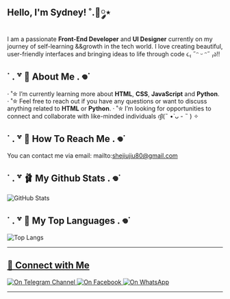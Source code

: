 ## Hello, I'm Sydney! ˚.🎀༘⋆

I am a passionate **Front-End Developer** and **UI Designer** currently on my journey of self-learning &&growth in the tech world. 
I love creating beautiful, user-friendly interfaces and bringing ideas to life through code ૮₍ ˶ᵔ ᵕ ᵔ˶ ₎ა!!

## ˙ . ꒷ 🍰 About Me . 𖦹˙

 ⋅ ˚✮ I’m currently learning more about **HTML**, **CSS**, **JavaScript** and **Python**.
 ⋅ ˚✮ Feel free to reach out if you have any questions or want to discuss anything related to **HTML** or **Python**.
 ⋅ ˚✮ I’m looking for opportunities to connect and collaborate with like-minded individuals ദ്ദി(˵ •̀ ᴗ - ˵ ) ✧

## ˙ . ꒷ 🦢 How To Reach Me . 𖦹˙

You can contact me via email: mailto:shejiujiu80@gmail.com

## ˙ . ꒷ 🩰 My Github Stats . 𖦹˙

![GitHub Stats](https://github-readme-stats.vercel.app/api?username=sydneysyntax&show_icons=true&theme=pastel-pink)


## ˙ . ꒷ 🌸 My Top Languages . 𖦹˙

![Top Langs](https://github-readme-stats.vercel.app/api/top-langs/?username=sydneysyntax&layout=compact&theme=pastel-pink)


---

## [🎀 Connect with Me](pplx://action/followup)

<div>
  <a href="https://t.me/DebuggingDeer" target="_blank">
    <img src="https://img.shields.io/badge/Telegram Channel-ffc0cb?style=for-the-badge&logo=telegram&logoColor=white" alt="On Telegram Channel" />
  </a>
  <a href="https://www.facebook.com/sydney.nyxx" target="_blank">
    <img src="https://img.shields.io/badge/Facebook-ffc0cb?style=for-the-badge&logo=facebook&logoColor=white" alt="On Facebook" />
  </a>
  <a href="https://wa.me/message/ZOOUYUVDI3D4M1" target="_blank">
    <img src="https://img.shields.io/badge/WhatsApp-ffc0cb?style=for-the-badge&logo=whatsapp&logoColor=white" alt="On WhatsApp" />
  </a>
</div>


---
